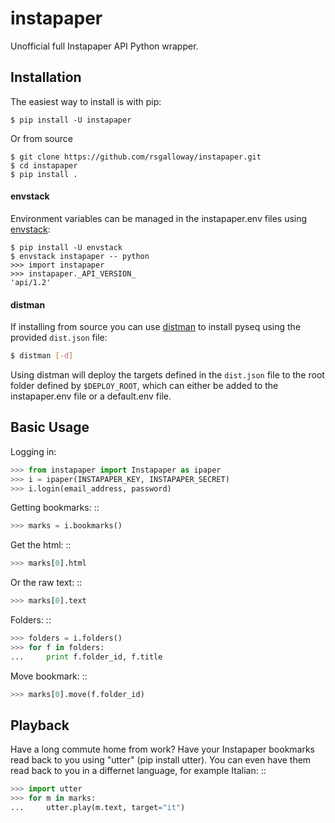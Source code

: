 instapaper
==========

Unofficial full Instapaper API Python wrapper.

## Installation

The easiest way to install is with pip:

```shell
$ pip install -U instapaper
```

Or from source

```shell
$ git clone https://github.com/rsgalloway/instapaper.git
$ cd instapaper
$ pip install .
```

#### envstack

Environment variables can be managed in the instapaper.env files using
[envstack](https://github.com/rsgalloway/envstack):

```shell
$ pip install -U envstack
$ envstack instapaper -- python
>>> import instapaper
>>> instapaper._API_VERSION_
'api/1.2'
```

#### distman

If installing from source you can use [distman](https://github.com/rsgalloway/distman)
to install pyseq using the provided `dist.json` file:

```bash
$ distman [-d]
```

Using distman will deploy the targets defined in the `dist.json` file to the
root folder defined by `$DEPLOY_ROOT`, which can either be added to the
instapaper.env file or a default.env file.

## Basic Usage

Logging in:

```python
>>> from instapaper import Instapaper as ipaper
>>> i = ipaper(INSTAPAPER_KEY, INSTAPAPER_SECRET)
>>> i.login(email_address, password)
```

Getting bookmarks: ::

```python
>>> marks = i.bookmarks()
```

Get the html: ::

```python
>>> marks[0].html
```

Or the raw text: ::
    
```python
>>> marks[0].text
```

Folders: ::

```python
>>> folders = i.folders()
>>> for f in folders:
...     print f.folder_id, f.title
```

Move bookmark: ::

```python
>>> marks[0].move(f.folder_id)
```


## Playback

Have a long commute home from work? Have your Instapaper bookmarks read back to you
using "utter" (pip install utter). You can even have them read back to you in a
differnet language, for example Italian: ::

```python
>>> import utter
>>> for m in marks:
...     utter.play(m.text, target="it")
```
